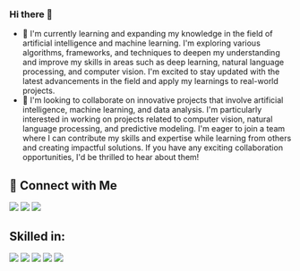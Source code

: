 ### Hi there 👋



- 🌱 I'm currently learning and expanding my knowledge in the field of artificial intelligence and machine learning. I'm exploring various algorithms, frameworks, and techniques to deepen my understanding and improve my skills in areas such as deep learning, natural language processing, and computer vision. I'm excited to stay updated with the latest advancements in the field and apply my learnings to real-world projects.
- 👯 I'm looking to collaborate on innovative projects that involve artificial intelligence, machine learning, and data analysis. I'm particularly interested in working on projects related to computer vision, natural language processing, and predictive modeling. I'm eager to join a team where I can contribute my skills and expertise while learning from others and creating impactful solutions. If you have any exciting collaboration opportunities, I'd be thrilled to hear about them!

## 🔗 Connect with Me


 
<div> 
<a href="https://medium.com/@PhaneeshaChilaveni" target="_blank"><img src="https://img.shields.io/badge/Medium-12100E?style=for-the-badge&logo=medium&logoColor=white" target="_blank"></a>
<a href="mailto:venkatasaiphaneesha@gmail.com"><img src="https://img.shields.io/badge/-Gmail-%23D14836?style=for-the-badge&logo=gmail&logoColor=white" target="_blank"></a>
<a href="https://www.linkedin.com/in/phaneesha-chilaveni/" target="_blank"><img src="https://img.shields.io/badge/-LinkedIn-%230077B5?style=for-the-badge&logo=linkedin&logoColor=white" target="_blank"></a> 
  
</div>

## Skilled in:
<img src="https://img.shields.io/badge/-Python-%233776AB?style=for-the-badge&logo=python&logoColor=white">
<img src="https://img.shields.io/badge/-R-%23276DC3?style=for-the-badge&logo=r&logoColor=white">
<img src="https://img.shields.io/badge/-Tableau-%23E97627?style=for-the-badge&logo=tableau&logoColor=white">
<img src="https://img.shields.io/badge/-Apache%20Spark-%23E25A1C?style=for-the-badge&logo=apache-spark&logoColor=white">
<img src="https://img.shields.io/badge/-SQL-%23003B57?style=for-the-badge&logo=postgresql&logoColor=white">

